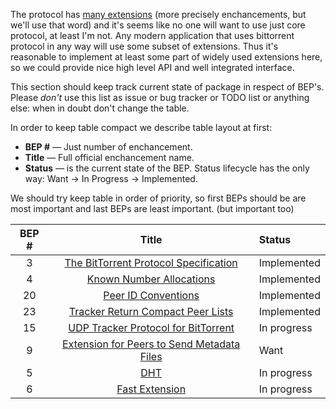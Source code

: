 The protocol has [many extensions][bep-list] (more precisely
enchancements, but we'll use that word) and it's seems like no one
will want to use just core protocol, at least I'm not. Any modern
application that uses bittorrent protocol in any way will use some
subset of extensions.  Thus it's reasonable to implement at least some
part of widely used extensions here, so we could provide nice high
level API and well integrated interface.

This section should keep track current state of package in respect of
BEP's.  Please _don't_ use this list as issue or bug tracker or TODO
list or anything else: when in doubt don't change the table.

In order to keep table compact we describe table layout at first:

* **BEP #**   — Just number of enchancement.
* **Title**   — Full official enchancement name.
* **Status** — is the current state of the BEP. Status lifecycle has
  the only way: Want -> In Progress -> Implemented.

We should try keep table in order of priority, so first BEPs should be
are most important and last BEPs are least important. (but important
too)

| BEP # | Title                                              | Status
|:-----:|:--------------------------------------------------:|:-----------
| 3     | [The BitTorrent Protocol Specification][bep3]      | Implemented
| 4     | [Known Number Allocations][bep4]                   | Implemented
| 20    | [Peer ID Conventions][bep20]                       | Implemented
| 23    | [Tracker Return Compact Peer Lists][bep23]         | Implemented
| 15    | [UDP Tracker Protocol for BitTorrent][bep15]       | In progress
| 9     | [Extension for Peers to Send Metadata Files][bep9] | Want
| 5     | [DHT][bep5]                                        | In progress
| 6     | [Fast Extension][bep6]                             | In progress

[bep-list]: http://www.bittorrent.org/beps/bep_0000.html
[bep3]:  http://www.bittorrent.org/beps/bep_0003.html
[bep4]:  http://www.bittorrent.org/beps/bep_0004.html
[bep5]:  http://www.bittorrent.org/beps/bep_0005.html
[bep6]:  http://www.bittorrent.org/beps/bep_0006.html
[bep9]:  http://www.bittorrent.org/beps/bep_0009.html
[bep15]: http://www.bittorrent.org/beps/bep_0015.html
[bep20]: http://www.bittorrent.org/beps/bep_0020.html
[bep23]: http://www.bittorrent.org/beps/bep_0023.html
